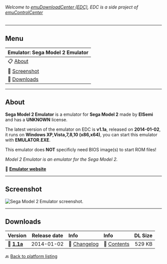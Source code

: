 ###### Welcome to [emuDownloadCenter (EDC)](https://github.com/PhoenixInteractiveNL/emuDownloadCenter/wiki/), EDC is a side project of [emuControlCenter](https://github.com/PhoenixInteractiveNL/emuControlCenter/wiki/)
***
## Menu
| **Emulator: Sega Model 2 Emulator** |
|:---------|
| :clipboard: [About](#about) |
| :sunrise: [Screenshot](#screenshot) |
| :floppy_disk: [Downloads](#downloads) |
***
## About
**Sega Model 2 Emulator** is a emulator for **Sega Model 2** made by **ElSemi** and has a **UNKNOWN** license.

The latest version of the emulator on EDC is **v1.1a**, released on **2014-01-02**, it runs on **Windows XP,Vista,7,8,10 (x86,x64)**, you can start this emulator with **EMULATOR.EXE**.

This emulator does **NOT** specificly need BIOS image(s) to start ROM files!

_Model 2 Emulator is an emulator for the Sega Model 2._

:link: [**Emulator website**](http://nebula.emulatronia.com)
***
## Screenshot
![](https://raw.githubusercontent.com/PhoenixInteractiveNL/emuDownloadCenter/master/hooks/m2emulator/screen.jpg "Sega Model 2 Emulator screenshot.")
***
## Downloads
| Version  | Release date  | Info       | Info       | DL Size    |
|:---------|:-------------:|:-----------|:-----------|-----------:|
| :floppy_disk: [**1.1a**](https://github.com/PhoenixInteractiveNL/edc-repo0004/raw/master/m2emulator/1.1a.7z) | 2014-01-02 | :page_facing_up: [Changelog](https://github.com/PhoenixInteractiveNL/edc-repo0004/blob/master/m2emulator/1.1a_changelog.txt) | :mag_right: [Contents](https://github.com/PhoenixInteractiveNL/edc-repo0004/blob/master/m2emulator/1.1a_contents.txt) | 529 KB |

:back: [Back to platform listing](https://github.com/PhoenixInteractiveNL/emuDownloadCenter/wiki/EDC-Platform-List)
